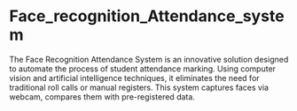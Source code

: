 # Face_recognition_Attendance_system
The Face Recognition Attendance System is an innovative solution designed to automate the process of student attendance marking. Using computer vision and artificial intelligence techniques, it eliminates the need for traditional roll calls or manual registers. This system captures faces via webcam, compares them with pre-registered data.
